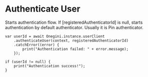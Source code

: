 
# Authenticate User


Starts authentication flow.
If [registeredAuthenticatorId] is null, starts authentication by default authenticator.
Usually it is Pin authenticator.


    var userId = await Onegini.instance.userClient
        .authenticateUser(context, registeredAuthenticatorId)
        .catchError((error) {
            print("Authentication failed: " + error.message);
        });

    if (userId != null) {
        print("Authentication success!");
    }
